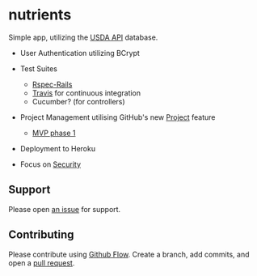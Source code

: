 # nutrients

Simple app, utilizing the [USDA API](https://ndb.nal.usda.gov/ndb/api/doc) database.

* User Authentication utilizing BCrypt

* Test Suites
  - [Rspec-Rails](https://github.com/rspec/rspec-rails)
  - [Travis](https://docs.travis-ci.com/user/getting-started/) for continuous integration
  - Cucumber? (for controllers)
  
* Project Management utilising GitHub's new [Project](https://help.github.com/articles/tracking-the-progress-of-your-work-with-projects/) feature
  - [MVP phase 1](https://github.com/ThuyNT13/nutrients/projects/1)

* Deployment to Heroku

* Focus on [Security](http://guides.rubyonrails.org/security.html#logging)

## Support

Please open [an issue](https://github.com/ThuyNT13/nutrients/issues) for support.

## Contributing

Please contribute using [Github Flow](https://guides.github.com/introduction/flow/). Create a branch, add commits, and open a [pull request](https://github.com/ThuyNT13/nutrients/pulls).
